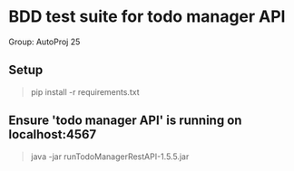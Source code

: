 # BDD test suite for todo manager API

Group: AutoProj 25

## Setup
> pip install -r requirements.txt

## Ensure 'todo manager API' is running on localhost:4567
> java -jar runTodoManagerRestAPI-1.5.5.jar

